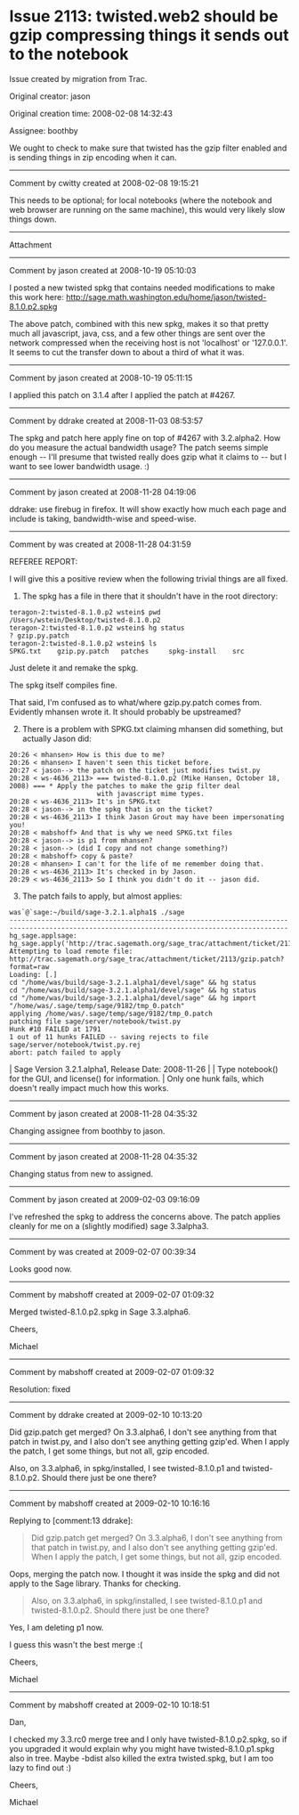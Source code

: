 # Issue 2113: twisted.web2 should be gzip compressing things it sends out to the notebook

Issue created by migration from Trac.

Original creator: jason

Original creation time: 2008-02-08 14:32:43

Assignee: boothby

We ought to check to make sure that twisted has the gzip filter enabled and is sending things in zip encoding when it can.



---

Comment by cwitty created at 2008-02-08 19:15:21

This needs to be optional; for local notebooks (where the notebook and web browser are running on the same machine), this would very likely slow things down.


---

Attachment


---

Comment by jason created at 2008-10-19 05:10:03

I posted a new twisted spkg that contains needed modifications to make this work here:  http://sage.math.washington.edu/home/jason/twisted-8.1.0.p2.spkg

The above patch, combined with this new spkg, makes it so that pretty much all javascript, java, css, and a few other things are sent over the network compressed when the receiving host is not 'localhost' or '127.0.0.1'.  It seems to cut the transfer down to about a third of what it was.


---

Comment by jason created at 2008-10-19 05:11:15

I applied this patch on 3.1.4 after I applied the patch at #4267.


---

Comment by ddrake created at 2008-11-03 08:53:57

The spkg and patch here apply fine on top of #4267 with 3.2.alpha2. How do you measure the actual bandwidth usage? The patch seems simple enough -- I'll presume that twisted really does gzip what it claims to -- but I want to see lower bandwidth usage. :)


---

Comment by jason created at 2008-11-28 04:19:06

ddrake: use firebug in firefox.  It will show exactly how much each page and include is taking, bandwidth-wise and speed-wise.


---

Comment by was created at 2008-11-28 04:31:59

REFEREE REPORT:

I will give this a positive review when the following trivial things are all fixed. 

1. The spkg has a file in there that it shouldn't have in the root directory:

```
teragon-2:twisted-8.1.0.p2 wstein$ pwd
/Users/wstein/Desktop/twisted-8.1.0.p2
teragon-2:twisted-8.1.0.p2 wstein$ hg status
? gzip.py.patch
teragon-2:twisted-8.1.0.p2 wstein$ ls
SPKG.txt	gzip.py.patch	patches		spkg-install	src
```

Just delete it and remake the spkg.

The spkg itself compiles fine. 

That said, I'm confused as to what/where gzip.py.patch comes from.  Evidently mhansen wrote it.  It should probably be upstreamed?

2. There is a problem with SPKG.txt claiming mhansen did something, but actually Jason did:

```
20:26 < mhansen> How is this due to me?
20:26 < mhansen> I haven't seen this ticket before.
20:27 < jason--> the patch on the ticket just modifies twist.py
20:28 < ws-4636_2113> === twisted-8.1.0.p2 (Mike Hansen, October 18, 2008) === * Apply the patches to make the gzip filter deal 
                      with javascript mime types.
20:28 < ws-4636_2113> It's in SPKG.txt
20:28 < jason--> in the spkg that is on the ticket?
20:28 < ws-4636_2113> I think Jason Grout may have been impersonating you!
20:28 < mabshoff> And that is why we need SPKG.txt files
20:28 < jason--> is p1 from mhansen?
20:28 < jason--> (did I copy and not change something?)
20:28 < mabshoff> copy & paste?
20:28 < mhansen> I can't for the life of me remember doing that.
20:28 < ws-4636_2113> It's checked in by Jason.
20:29 < ws-4636_2113> So I think you didn't do it -- jason did.
```


3. The patch fails to apply, but almost applies:

```
was`@`sage:~/build/sage-3.2.1.alpha1$ ./sage
----------------------------------------------------------------------
----------------------------------------------------------------------
hg_sage.applsage: hg_sage.apply('http://trac.sagemath.org/sage_trac/attachment/ticket/2113/gzip.patch')
Attempting to load remote file: http://trac.sagemath.org/sage_trac/attachment/ticket/2113/gzip.patch?format=raw
Loading: [.]
cd "/home/was/build/sage-3.2.1.alpha1/devel/sage" && hg status
cd "/home/was/build/sage-3.2.1.alpha1/devel/sage" && hg status
cd "/home/was/build/sage-3.2.1.alpha1/devel/sage" && hg import   "/home/was/.sage/temp/sage/9182/tmp_0.patch"
applying /home/was/.sage/temp/sage/9182/tmp_0.patch
patching file sage/server/notebook/twist.py
Hunk #10 FAILED at 1791
1 out of 11 hunks FAILED -- saving rejects to file sage/server/notebook/twist.py.rej
abort: patch failed to apply
```

| Sage Version 3.2.1.alpha1, Release Date: 2008-11-26                |
| Type notebook() for the GUI, and license() for information.        |
Only one hunk fails, which doesn't really impact much how this works.


---

Comment by jason created at 2008-11-28 04:35:32

Changing assignee from boothby to jason.


---

Comment by jason created at 2008-11-28 04:35:32

Changing status from new to assigned.


---

Comment by jason created at 2009-02-03 09:16:09

I've refreshed the spkg to address the concerns above.  The patch applies cleanly for me on a (slightly modified) sage 3.3alpha3.


---

Comment by was created at 2009-02-07 00:39:34

Looks good now.


---

Comment by mabshoff created at 2009-02-07 01:09:32

Merged twisted-8.1.0.p2.spkg in Sage 3.3.alpha6.

Cheers,

Michael


---

Comment by mabshoff created at 2009-02-07 01:09:32

Resolution: fixed


---

Comment by ddrake created at 2009-02-10 10:13:20

Did gzip.patch get merged? On 3.3.alpha6, I don't see anything from that patch in twist.py, and I also don't see anything getting gzip'ed. When I apply the patch, I get some things, but not all, gzip encoded.

Also, on 3.3.alpha6, in spkg/installed, I see twisted-8.1.0.p1 and twisted-8.1.0.p2. Should there just be one there?


---

Comment by mabshoff created at 2009-02-10 10:16:16

Replying to [comment:13 ddrake]:
> Did gzip.patch get merged? On 3.3.alpha6, I don't see anything from that patch in twist.py, and I also don't see anything getting gzip'ed. When I apply the patch, I get some things, but not all, gzip encoded.

Oops, merging the patch now. I thought it was inside the spkg and did not apply to the Sage library. Thanks for checking. 

> Also, on 3.3.alpha6, in spkg/installed, I see twisted-8.1.0.p1 and twisted-8.1.0.p2. Should there just be one there?

Yes, I am deleting p1 now. 

I guess this wasn't the best merge :(

Cheers,

Michael


---

Comment by mabshoff created at 2009-02-10 10:18:51

Dan,

I checked my 3.3.rc0 merge tree and I only have twisted-8.1.0.p2.spkg, so if you upgraded it would explain why you might have twisted-8.1.0.p1.spkg also in tree. Maybe -bdist also killed the extra twisted.spkg, but I am too lazy to find out :)

Cheers,

Michael
